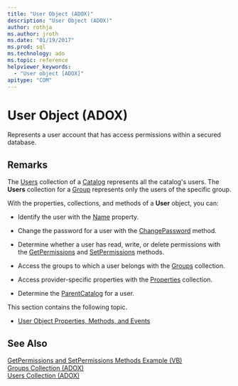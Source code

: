 ```yaml
---
title: "User Object (ADOX)"
description: "User Object (ADOX)"
author: rothja
ms.author: jroth
ms.date: "01/19/2017"
ms.prod: sql
ms.technology: ado
ms.topic: reference
helpviewer_keywords:
  - "User object [ADOX]"
apitype: "COM"
---
```

# User Object (ADOX)
Represents a user account that has access permissions within a secured database.  
  
## Remarks  
 The [Users](./users-collection-adox.md) collection of a [Catalog](./catalog-object-adox.md) represents all the catalog's users. The **Users** collection for a [Group](./group-object-adox.md) represents only the users of the specific group.  
  
 With the properties, collections, and methods of a **User** object, you can:  
  
-   Identify the user with the [Name](./name-property-adox.md) property.  
  
-   Change the password for a user with the [ChangePassword](./changepassword-method-adox.md) method.  
  
-   Determine whether a user has read, write, or delete permissions with the [GetPermissions](./getpermissions-method-adox.md) and [SetPermissions](./setpermissions-method-adox.md) methods.  
  
-   Access the groups to which a user belongs with the [Groups](./groups-collection-adox.md) collection.  
  
-   Access provider-specific properties with the [Properties](../ado-api/properties-collection-ado.md) collection.  
  
-   Determine the [ParentCatalog](./parentcatalog-property-adox.md) for a user.  
  
 This section contains the following topic.  
  
-   [User Object Properties, Methods, and Events](./user-object-properties-methods-and-events.md)  
  
## See Also  
 [GetPermissions and SetPermissions Methods Example (VB)](./getpermissions-and-setpermissions-methods-example-vb.md)   
 [Groups Collection (ADOX)](./groups-collection-adox.md)   
 [Users Collection (ADOX)](./users-collection-adox.md)